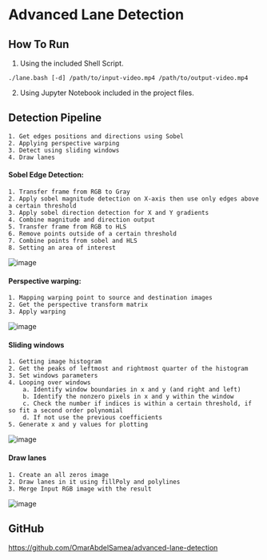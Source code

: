 # Advanced Lane Detection

## How To Run
1. Using the included Shell Script.

`./lane.bash [-d] /path/to/input-video.mp4 /path/to/output-video.mp4`


2. Using Jupyter Notebook included in the project files.
## Detection Pipeline
    1. Get edges positions and directions using Sobel
    2. Applying perspective warping
    3. Detect using sliding windows
    4. Draw lanes
#### Sobel Edge Detection:
    1. Transfer frame from RGB to Gray 
    2. Apply sobel magnitude detection on X-axis then use only edges above a certain threshold
    3. Apply sobel direction detection for X and Y gradients 
    4. Combine magnitude and direction output
    5. Transfer frame from RGB to HLS
    6. Remove points outside of a certain threshold
    7. Combine points from sobel and HLS 
    8. Setting an area of interest 
![image](https://user-images.githubusercontent.com/11968453/164149694-6e3093a1-97e3-45f9-aacd-a77c8d66e4e5.png)

#### Perspective warping:
    1. Mapping warping point to source and destination images
    2. Get the perspective transform matrix
    3. Apply warping
![image](https://user-images.githubusercontent.com/11968453/164149475-75cd9bee-ae30-49b9-8de8-75f91777a151.png)

#### Sliding windows
    1. Getting image histogram
    2. Get the peaks of leftmost and rightmost quarter of the histogram
    3. Set windows parameters
    4. Looping over windows 
        a. Identify window boundaries in x and y (and right and left)
        b. Identify the nonzero pixels in x and y within the window
        c. Check the number if indices is within a certain threshold, if so fit a second order polynomial
        d. If not use the previous coefficients 
    5. Generate x and y values for plotting

![image](https://user-images.githubusercontent.com/11968453/164149983-d6e30b59-2bda-41a0-92bd-c015f4569968.png)

#### Draw lanes 
    1. Create an all zeros image 
    2. Draw lanes in it using fillPoly and polylines
    3. Merge Input RGB image with the result
![image](https://user-images.githubusercontent.com/11968453/164150069-be555cd8-4519-42aa-8cf6-e8c9ad57ed32.png)

## GitHub 
https://github.com/OmarAbdelSamea/advanced-lane-detection


